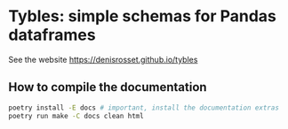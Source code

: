 # Tybles: simple schemas for Pandas dataframes

See the website https://denisrosset.github.io/tybles 


## How to compile the documentation

```bash
poetry install -E docs # important, install the documentation extras
poetry run make -C docs clean html
```
